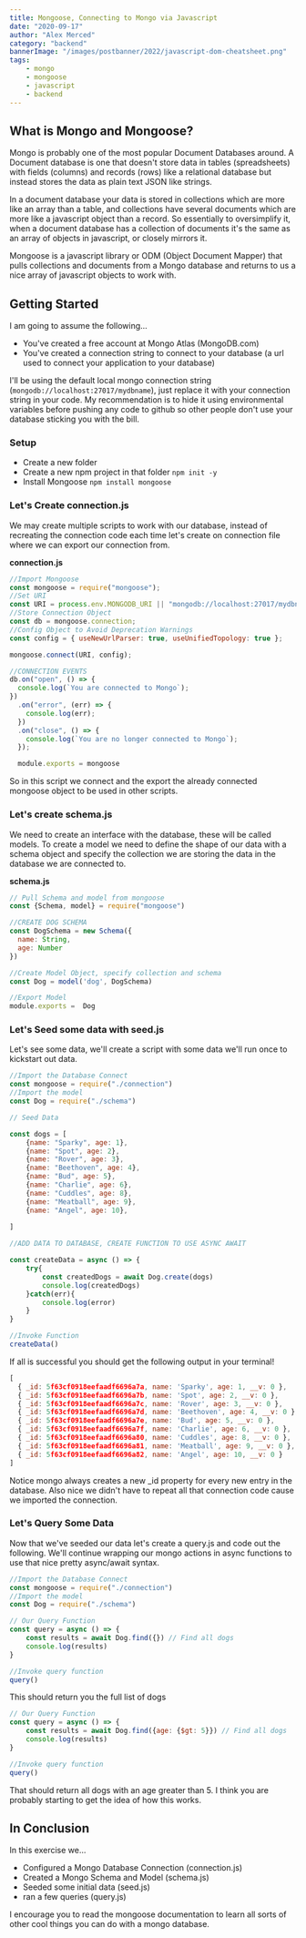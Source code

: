 ```yaml
---
title: Mongoose, Connecting to Mongo via Javascript
date: "2020-09-17"
author: "Alex Merced"
category: "backend"
bannerImage: "/images/postbanner/2022/javascript-dom-cheatsheet.png"
tags:
    - mongo
    - mongoose
    - javascript
    - backend
---
```


## What is Mongo and Mongoose?

Mongo is probably one of the most popular Document Databases around. A Document database is one that doesn't store data in tables (spreadsheets) with fields (columns) and records (rows) like a relational database but instead stores the data as plain text JSON like strings.

In a document database your data is stored in collections which are more like an array than a table, and collections have several documents which are more like a javascript object than a record. So essentially to oversimplify it, when a document database has a collection of documents it's the same as an array of objects in javascript, or closely mirrors it.

Mongoose is a javascript library or ODM (Object Document Mapper) that pulls collections and documents from a Mongo database and returns to us a nice array of javascript objects to work with.

## Getting Started

I am going to assume the following...

- You've created a free account at Mongo Atlas (MongoDB.com)
- You've created a connection string to connect to your database (a url used to connect your application to your database)

I'll be using the default local mongo connection string (`mongodb://localhost:27017/mydbname`), just replace it with your connection string in your code. My recommendation is to hide it using environmental variables before pushing any code to github so other people don't use your database sticking you with the bill.

### Setup

- Create a new folder
- Create a new npm project in that folder ```npm init -y```
- Install Mongoose ```npm install mongoose```

### Let's Create connection.js

We may create multiple scripts to work with our database, instead of recreating the connection code each time let's create on connection file where we can export our connection from.

**connection.js**

```js
//Import Mongoose
const mongoose = require("mongoose");
//Set URI
const URI = process.env.MONGODB_URI || "mongodb://localhost:27017/mydbname";
//Store Connection Object
const db = mongoose.connection;
//Config Object to Avoid Deprecation Warnings
const config = { useNewUrlParser: true, useUnifiedTopology: true };

mongoose.connect(URI, config);

//CONNECTION EVENTS
db.on("open", () => {
  console.log(`You are connected to Mongo`);
})
  .on("error", (err) => {
    console.log(err);
  })
  .on("close", () => {
    console.log(`You are no longer connected to Mongo`);
  });

  module.exports = mongoose
  ```

  So in this script we connect and the export the already connected mongoose object to be used in other scripts.

  ### Let's create schema.js

  We need to create an interface with the database, these will be called models. To create a model we need to define the shape of our data with a schema object and specify the collection we are storing the data in the database we are connected to.

  **schema.js**

  ```js
  // Pull Schema and model from mongoose
const {Schema, model} = require("mongoose")

//CREATE DOG SCHEMA
const DogSchema = new Schema({
    name: String,
    age: Number
})

//Create Model Object, specify collection and schema
const Dog = model('dog', DogSchema)

//Export Model
module.exports =  Dog
  ```

### Let's Seed some data with seed.js

Let's see some data, we'll create a script with some data we'll run once to kickstart out data.

```js
//Import the Database Connect
const mongoose = require("./connection")
//Import the model
const Dog = require("./schema")

// Seed Data

const dogs = [
    {name: "Sparky", age: 1},
    {name: "Spot", age: 2},
    {name: "Rover", age: 3},
    {name: "Beethoven", age: 4},
    {name: "Bud", age: 5},
    {name: "Charlie", age: 6},
    {name: "Cuddles", age: 8},
    {name: "Meatball", age: 9},
    {name: "Angel", age: 10},
    
]

//ADD DATA TO DATABASE, CREATE FUNCTION TO USE ASYNC AWAIT

const createData = async () => {
    try{
        const createdDogs = await Dog.create(dogs)
        console.log(createdDogs)
    }catch(err){
        console.log(error)
    }
}

//Invoke Function
createData()
```

If all is successful you should get the following output in your terminal!

```js
[
  { _id: 5f63cf0918eefaadf6696a7a, name: 'Sparky', age: 1, __v: 0 },
  { _id: 5f63cf0918eefaadf6696a7b, name: 'Spot', age: 2, __v: 0 },
  { _id: 5f63cf0918eefaadf6696a7c, name: 'Rover', age: 3, __v: 0 },
  { _id: 5f63cf0918eefaadf6696a7d, name: 'Beethoven', age: 4, __v: 0 },
  { _id: 5f63cf0918eefaadf6696a7e, name: 'Bud', age: 5, __v: 0 },
  { _id: 5f63cf0918eefaadf6696a7f, name: 'Charlie', age: 6, __v: 0 },
  { _id: 5f63cf0918eefaadf6696a80, name: 'Cuddles', age: 8, __v: 0 },
  { _id: 5f63cf0918eefaadf6696a81, name: 'Meatball', age: 9, __v: 0 },
  { _id: 5f63cf0918eefaadf6696a82, name: 'Angel', age: 10, __v: 0 }
]
```

Notice mongo always creates a new _id property for every new entry in the database. Also nice we didn't have to repeat all that connection code cause we imported the connection.

### Let's Query Some Data

Now that we've seeded our data let's create a query.js and code out the following. We'll continue wrapping our mongo actions in async functions to use that nice pretty async/await syntax.

```js
//Import the Database Connect
const mongoose = require("./connection")
//Import the model
const Dog = require("./schema")

// Our Query Function
const query = async () => {
    const results = await Dog.find({}) // Find all dogs
    console.log(results)
}

//Invoke query function
query()
```

This should return you the full list of dogs

```js
// Our Query Function
const query = async () => {
    const results = await Dog.find({age: {$gt: 5}}) // Find all dogs
    console.log(results)
}

//Invoke query function
query()
```

That should return all dogs with an age greater than 5. I think you are probably starting to get the idea of how this works.

## In Conclusion

In this exercise we...

- Configured a Mongo Database Connection (connection.js)
- Created a Mongo Schema and Model (schema.js)
- Seeded some initial data (seed.js)
- ran a few queries (query.js)

I encourage you to read the mongoose documentation to learn all sorts of other cool things you can do with a mongo database.

